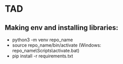 # TAD 

## Making env and installing libraries:
  - python3 -m venv repo_name
  - source  repo_name/bin/activate (Windows: repo_name\Scripts\activate.bat)
  - pip install -r requirements.txt
  
